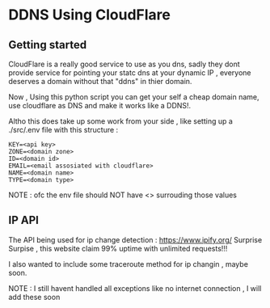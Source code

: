 # DDNS Using CloudFlare

## Getting started

CloudFlare is a really good service to use as you dns, sadly they dont provide service
for pointing your statc dns at your dynamic IP , everyone deserves a domain without that "ddns" in thier domain.

Now , Using this python script you can get your self a cheap domain name, use cloudflare
as DNS and make it works like a DDNS!.

Altho this does take up some work from your side , like setting up a ./src/.env file 
with this structure : 

```
KEY=<api key>
ZONE=<domain zone>
ID=<domain id>
EMAIL=<email assosiated with cloudflare>
NAME=<domain name>
TYPE=<domain type>
```

NOTE : ofc the env file should NOT have <> surrouding those values

## IP API

The API being used for ip change detection :
https://www.ipify.org/
Surprise Surpise , this website claim 99% uptime with unlimited requests!!!

I also wanted to include some traceroute method for ip changin , maybe soon.

NOTE : I still havent handled all exceptions like no internet connection , I will
add these soon

